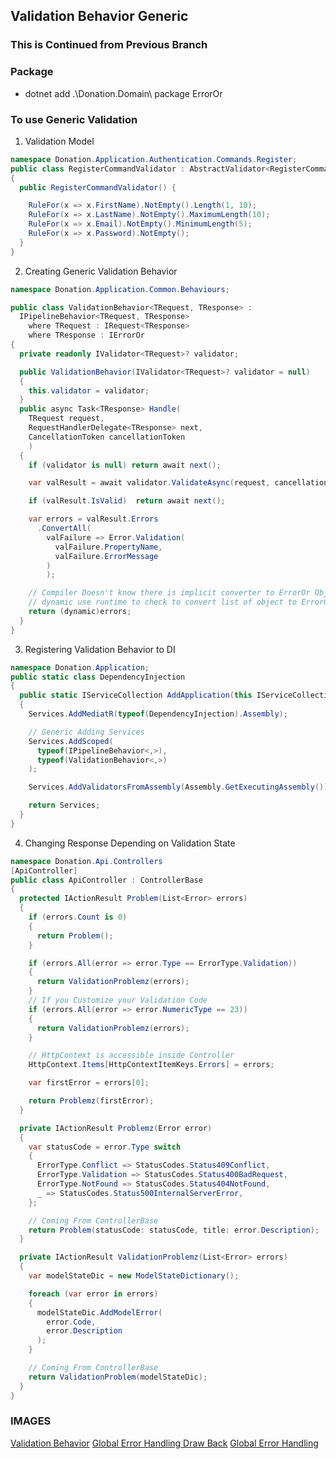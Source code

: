 ﻿## Validation Behavior Generic

### This is Continued from Previous Branch
### Package 
- dotnet add .\Donation.Domain\ package ErrorOr

### To use Generic Validation
1. Validation Model
```c#
namespace Donation.Application.Authentication.Commands.Register;
public class RegisterCommandValidator : AbstractValidator<RegisterCommand>
{
  public RegisterCommandValidator() {

    RuleFor(x => x.FirstName).NotEmpty().Length(1, 10);
    RuleFor(x => x.LastName).NotEmpty().MaximumLength(10);
    RuleFor(x => x.Email).NotEmpty().MinimumLength(5);
    RuleFor(x => x.Password).NotEmpty();
  }
}
```
2. Creating Generic Validation Behavior
```c#
namespace Donation.Application.Common.Behaviours;

public class ValidationBehavior<TRequest, TResponse> :
  IPipelineBehavior<TRequest, TResponse> 
    where TRequest : IRequest<TResponse>
    where TResponse : IErrorOr
{
  private readonly IValidator<TRequest>? validator;

  public ValidationBehavior(IValidator<TRequest>? validator = null)
  {
    this.validator = validator;
  }
  public async Task<TResponse> Handle(
    TRequest request,
    RequestHandlerDelegate<TResponse> next,
    CancellationToken cancellationToken
    )
  {
    if (validator is null) return await next();

    var valResult = await validator.ValidateAsync(request, cancellationToken);

    if (valResult.IsValid)  return await next();

    var errors = valResult.Errors
      .ConvertAll(
        valFailure => Error.Validation(
          valFailure.PropertyName,
          valFailure.ErrorMessage
        )
        );

    // Compiler Doesn't know there is implicit converter to ErrorOr Object
    // dynamic use runtime to check to convert list of object to ErrorOr Object
    return (dynamic)errors;
  }
}
```
3. Registering Validation Behavior to DI
```c#
namespace Donation.Application;
public static class DependencyInjection
{
  public static IServiceCollection AddApplication(this IServiceCollection Services)
  {
    Services.AddMediatR(typeof(DependencyInjection).Assembly);

    // Generic Adding Services
    Services.AddScoped(
      typeof(IPipelineBehavior<,>),
      typeof(ValidationBehavior<,>)
    );

    Services.AddValidatorsFromAssembly(Assembly.GetExecutingAssembly());

    return Services;
  }
}
```
4. Changing Response Depending on Validation State
```c#
namespace Donation.Api.Controllers
[ApiController]
public class ApiController : ControllerBase
{
  protected IActionResult Problem(List<Error> errors)
  {
    if (errors.Count is 0)
    {
      return Problem();
    }

    if (errors.All(error => error.Type == ErrorType.Validation))
    {
      return ValidationProblemz(errors);
    }
    // If you Customize your Validation Code
    if (errors.All(error => error.NumericType == 23))
    {
      return ValidationProblemz(errors);
    }

    // HttpContext is accessible inside Controller
    HttpContext.Items[HttpContextItemKeys.Errors] = errors;

    var firstError = errors[0];

    return Problemz(firstError);
  }

  private IActionResult Problemz(Error error)
  {
    var statusCode = error.Type switch
    {
      ErrorType.Conflict => StatusCodes.Status409Conflict,
      ErrorType.Validation => StatusCodes.Status400BadRequest,
      ErrorType.NotFound => StatusCodes.Status404NotFound,
      _ => StatusCodes.Status500InternalServerError,
    };

    // Coming From ControllerBase
    return Problem(statusCode: statusCode, title: error.Description);
  }

  private IActionResult ValidationProblemz(List<Error> errors)
  {
    var modelStateDic = new ModelStateDictionary();

    foreach (var error in errors)
    {
      modelStateDic.AddModelError(
        error.Code,
        error.Description
      );
    }

    // Coming From ControllerBase
    return ValidationProblem(modelStateDic);
  }
}

```
### IMAGES
[Validation Behavior](https://github.com/ahsansoftengineer/donation-DDD/blob/6-ValidationBeheviorGeneric/Info/Images/Stage%206%20-%20Validation%20Behavior.png)
[Global Error Handling Draw Back](https://github.com/ahsansoftengineer/donation-DDD/blob/6-ValidationBeheviorGeneric/Info/Images/Stage%203-%20Global%20Error%20Handling%20Draw%20Back.png)
[Global Error Handling](https://github.com/ahsansoftengineer/donation-DDD/blob/6-ValidationBeheviorGeneric/Info/Images/Stage%203-%20Global%20Error%20Handling.png)